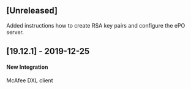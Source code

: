 ## [Unreleased]
Added instructions how to create RSA key pairs and configure the ePO server.

## [19.12.1] - 2019-12-25
#### New Integration
McAfee DXL client
